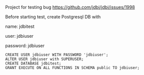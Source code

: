 Project for testing bug https://github.com/jdbi/jdbi/issues/1998

Before starting test, create Postgresql DB with

name: jdbitest

user: jdbiuser

password: jdbiuser

```
CREATE USER jdbiuser WITH PASSWORD 'jdbiuser';
ALTER USER jdbiuser with SUPERUSER;
CREATE DATABASE jdbitest;
GRANT EXECUTE ON ALL FUNCTIONS IN SCHEMA public TO jdbiuser;
```
